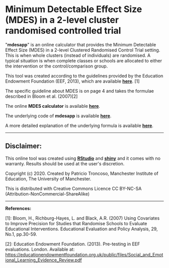 # Minimum Detectable Effect Size (MDES) in a 2-level cluster randomised controlled trial

"**mdesapp**" is an online calculator that provides the Minimum Detectable Effect Size (MDES) in a 2-level Clustered Randomised Control Trial setting.
This is when whole clusters (instead of individuals) are randomised.
A typical situation is when complete classes or schools are allocated to either the intervention or the control/comparison group.

This tool was created according to the guidelines provided by the Education Endowment Foundation (EEF, 2013), which are available [**here**](https://educationendowmentfoundation.org.uk/public/files/Evaluation/Writing_a_Protocol_or_SAP/Pre-testing_paper.pdf). [1]

The specific guideline about MDES is on page 4 and takes the formulae described in Bloom et al. (2007)[2]

The online **MDES calculator** is available [**here**](https://patricio-troncoso.shinyapps.io/mdesapp/).

The underlying code of **mdesapp** is available [**here**](https://github.com/patroncos/mdesapp/blob/master/app.R).

A more detailed explanation of the underlying formula is available [**here**](https://rpubs.com/patroncos/mdesapp_calculation).

***

## Disclaimer: 

This online tool was created using [**RStudio**](https://rstudio.com/) and [**shiny**](https://shiny.rstudio.com/) and it comes with no warranty. Results should be used at the user's discretion.

Copyright (c) 2020. Created by Patricio Troncoso, Manchester Institute of Education, The University of Manchester.

This is distributed with Creative Commons Licence CC BY-NC-SA (Attribution-NonCommercial-ShareAlike)

***

**References:**

[1]: Bloom, H., Richburg-Hayes, L. and Black, A.R. (2007) Using Covariates to Improve Precision for Studies that Randomise Schools to Evaluate Educational Interventions. Educational Evaluation and Policy Analysis, 29, No.1, pp.30-59.

[2]: Education Endowment Foundation. (2013). Pre-testing in EEF evaluations. London. Available at: https://educationendowmentfoundation.org.uk/public/files/Social_and_Emotional_Learning_Evidence_Review.pdf